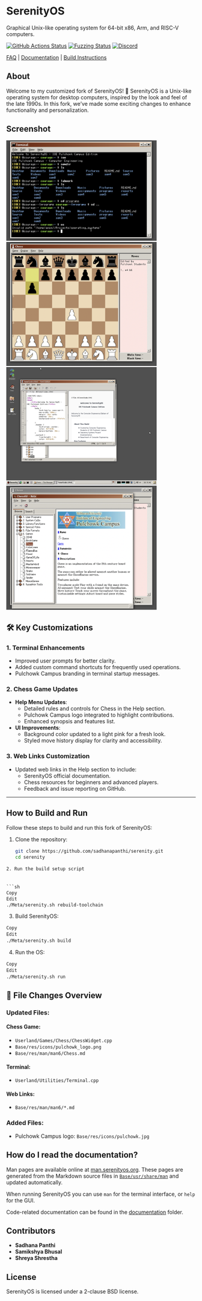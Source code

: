 # SerenityOS

Graphical Unix-like operating system for 64-bit x86, Arm, and RISC-V computers.

[![GitHub Actions Status](https://github.com/SerenityOS/serenity/workflows/Build,%20lint,%20and%20test/badge.svg)](https://github.com/SerenityOS/serenity/actions?query=workflow%3A"Build%2C%20lint%2C%20and%20test")
[![Fuzzing Status](https://oss-fuzz-build-logs.storage.googleapis.com/badges/serenity.svg)](https://bugs.chromium.org/p/oss-fuzz/issues/list?sort=-opened&can=1&q=proj:serenity)
[![Discord](https://img.shields.io/discord/830522505605283862.svg?logo=discord&logoColor=white&logoWidth=20&labelColor=7289DA&label=Discord&color=17cf48)](https://discord.gg/serenityos)

[FAQ](Documentation/FAQ.md) | [Documentation](#how-do-i-read-the-documentation) | [Build Instructions](#how-do-i-build-and-run-this)

## About

Welcome to my customized fork of SerenityOS! 🎉 SerenityOS is a Unix-like operating system for desktop computers, inspired by the look and feel of the late 1990s. In this fork, we’ve made some exciting changes to enhance functionality and personalization.



## Screenshot

<img src="ss/ss1.png" alt="first image" width="400"> <img src="ss/ss2.png" alt="second image" width="400"> 
<img src="ss/ss3.png" alt="third image" width="400"> <img src="ss/ss4.png" alt="fourth image" width="400"> 

## 🛠️ Key Customizations

### 1. **Terminal Enhancements**
- Improved user prompts for better clarity.
- Added custom command shortcuts for frequently used operations.
- Pulchowk Campus branding in terminal startup messages.

### 2. **Chess Game Updates**
- **Help Menu Updates**:
  - Detailed rules and controls for Chess in the Help section.
  - Pulchowk Campus logo integrated to highlight contributions.
  - Enhanced synopsis and features list.
- **UI Improvements**:
  - Background color updated to a light pink for a fresh look.
  - Styled move history display for clarity and accessibility.

### 3. **Web Links Customization**
- Updated web links in the Help section to include:
  - SerenityOS official documentation.
  - Chess resources for beginners and advanced players.
  - Feedback and issue reporting on GitHub.

---

##  How to Build and Run

Follow these steps to build and run this fork of SerenityOS:

1. Clone the repository:
   ```sh
   git clone https://github.com/sadhanapanthi/serenity.git
   cd serenity
```
2. Run the build setup script


```sh
Copy
Edit
./Meta/serenity.sh rebuild-toolchain
```

3. Build SerenityOS:

```sh
Copy
Edit
./Meta/serenity.sh build

```
4. Run the OS:

```sh
Copy
Edit
./Meta/serenity.sh run


```

## 📂 File Changes Overview

### Updated Files:
#### Chess Game:
- `Userland/Games/Chess/ChessWidget.cpp`
- `Base/res/icons/pulchowk_logo.png`
- `Base/res/man/man6/Chess.md`

#### Terminal:
- `Userland/Utilities/Terminal.cpp`

#### Web Links:
- `Base/res/man/man6/*.md`

### Added Files:
- Pulchowk Campus logo: `Base/res/icons/pulchowk.jpg`

## How do I read the documentation?

Man pages are available online at [man.serenityos.org](https://man.serenityos.org). These pages are generated from the Markdown source files in [`Base/usr/share/man`](https://github.com/SerenityOS/serenity/tree/master/Base/usr/share/man) and updated automatically.

When running SerenityOS you can use `man` for the terminal interface, or `help` for the GUI.

Code-related documentation can be found in the [documentation](Documentation/) folder.




## Contributors

-   **Sadhana Panthi** 
-   **Samikshya Bhusal** 
-   **Shreya Shrestha** 


## License

SerenityOS is licensed under a 2-clause BSD license.
